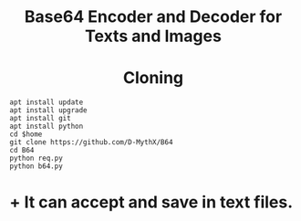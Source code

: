 # <p align="center"> Base64 Encoder and Decoder for Texts and Images </p>

# <center>Cloning</center>
```
apt install update
apt install upgrade
apt install git
apt install python
cd $home
git clone https://github.com/D-MythX/B64
cd B64
python req.py
python b64.py
```

# + It can accept and save in text files.

# 
